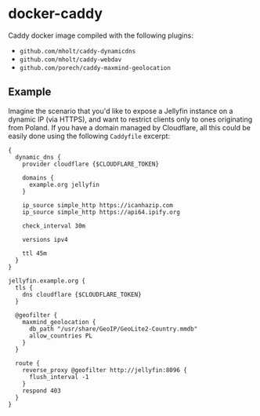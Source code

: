 # docker-caddy
Caddy docker image compiled with the following plugins:

- `github.com/mholt/caddy-dynamicdns`
- `github.com/mholt/caddy-webdav`
- `github.com/porech/caddy-maxmind-geolocation`

## Example
Imagine the scenario that you'd like to expose a Jellyfin instance on a dynamic IP (via HTTPS), and want to restrict clients only to ones originating from Poland. If you have a domain managed by Cloudflare, all this could be easily done using the following `Caddyfile` excerpt:
```Caddy
{
  dynamic_dns {
    provider cloudflare {$CLOUDFLARE_TOKEN}

    domains {
      example.org jellyfin
    }

    ip_source simple_http https://icanhazip.com
    ip_source simple_http https://api64.ipify.org

    check_interval 30m

    versions ipv4

    ttl 45m
  }
}

jellyfin.example.org {  
  tls {
    dns cloudflare {$CLOUDFLARE_TOKEN}
  }

  @geofilter {
    maxmind_geolocation {
      db_path "/usr/share/GeoIP/GeoLite2-Country.mmdb"
      allow_countries PL
    }
  }

  route {
    reverse_proxy @geofilter http://jellyfin:8096 {
      flush_interval -1
    }
    respond 403
  }
}
```